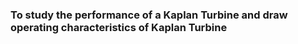 ### To study the performance of a Kaplan Turbine and draw operating characteristics of Kaplan Turbine
